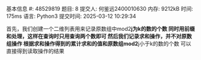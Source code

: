 基本信息
#:
48529819
题目:
8
提交人:
何鉴远2400010630
内存:
9212kB
时间:
175ms
语言:
Python3
提交时间:
2025-03-12 10:29:34

首先，我们创建一个二维列表用来记录原数组中mod2**j为k的数的个数
同时用前缀和处理，这样在查询时只用查询两个数即可
然后我们记录求和操作，并不对原数组操作
根据求和操作得到的累计求和的值和原数组mod2**j小于k的数的个数
可以直接得到读取操作的结果